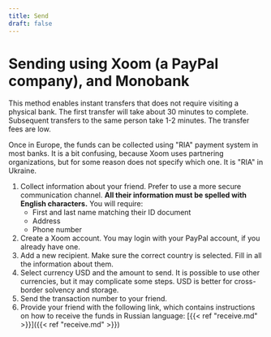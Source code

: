 ```yaml
---
title: Send
draft: false
---
```


# Sending using Xoom (a PayPal company), and Monobank

This method enables instant transfers that does not require visiting a physical bank. The first transfer will take about 30 minutes to complete. Subsequent transfers to the same person take 1-2 minutes. The transfer fees are low.

Once in Europe, the funds can be collected using "RIA" payment system in most banks. It is a bit confusing, because Xoom uses partnering organizations, but for some reason does not specify which one. It is "RIA" in Ukraine.

1. Collect information about your friend. Prefer to use a more secure communication channel. **All their information must be spelled with English characters.** You will require:
   - First and last name matching their ID document
   - Address
   - Phone number
2. Create a Xoom account. You may login with your PayPal account, if you already have one.
3. Add a new recipient. Make sure the correct country is selected. Fill in all the information about them.
4. Select currency USD and the amount to send. It is possible to use other currencies, but it may complicate some steps. USD is better for cross-border solvency and storage.
5. Send the transaction number to your friend.
6. Provide your friend with the following link, which contains instructions on how to receive the funds in Russian language: [{{< ref "receive.md" >}}]({{< ref "receive.md" >}})
